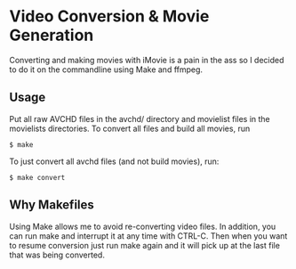 Video Conversion & Movie Generation
===================================

Converting and making movies with iMovie is a pain in the ass so I decided to 
do it on the commandline using Make and ffmpeg.

Usage
-----

Put all raw AVCHD files in the avchd/ directory and movielist files in the
movielists directories. To convert all files and build all movies, run

`$ make`

To just convert all avchd files (and not build movies), run:

`$ make convert`

Why Makefiles
-------------

Using Make allows me to avoid re-converting video files. In addition, you can
run make and interrupt it at any time with CTRL-C. Then when you want to resume
conversion just run make again and it will pick up at the last file that was being
converted.
